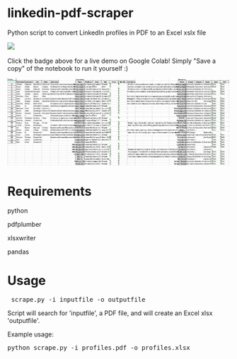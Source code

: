 # linkedin-pdf-scraper
Python script to convert LinkedIn profiles in PDF to an Excel xslx file

[<img src="https://img.shields.io/badge/live-demo-brightgreen?style=for-the-badge&logo=appveyor?">](https://colab.research.google.com/drive/11Y05qje8OhoB36qS7Mo5oEo3vdJygPGT?usp=sharing)

Click the badge above for a live demo on Google Colab! Simply "Save a copy" of the notebook to run it yourself :)


![alt tag](https://github.com/btphan95/linkedin-pdf-scraper/blob/master/preview.png?raw=true)
            
Requirements
============
python

pdfplumber

xlsxwriter

pandas


Usage
============
<pre> scrape.py -i inputfile -o outputfile
</pre>
Script will search for 'inputfile', a PDF file, and will create an Excel xlsx 'outputfile'.

Example usage:
<pre>
python scrape.py -i profiles.pdf -o profiles.xlsx
</pre>
